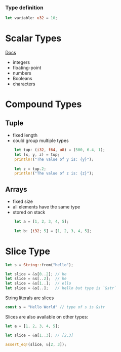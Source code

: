 ### Type definition

```rust
let variable: u32 = 10;
```

# Scalar Types

[Docs](https://doc.rust-lang.org/book/ch03-02-data-types.html#scalar-types)

- integers
- floating-point 
- numbers
- Booleans
- characters

# Compound Types

## Tuple

- fixed length
- could group multiple types

```rust
	let tup: (i32, f64, u8) = (500, 6.4, 1);
	let (x, y, z) = tup;
	println!("The value of y is: {y}");
	
	let z = tup.2;
	println!("The value of z is: {z}");
```

## Arrays

- fixed size
- all elements have the same type
- stored on stack

```rust
	let a = [1, 2, 3, 4, 5];
	
	let b: [i32; 5] = [1, 2, 3, 4, 5];
```

# Slice Type

```rust
let s = String::from("hello");

let slice = &s[0..2]; // he
let slice = &s[..2];  // he
let slice = &s[1..];  // ello
let slice = &s[..];   // hello but type is `&str`


```

String literals are slices

```rust
const s = "Hello World" // type of s is &str
```

Slices are also available on other types:

```rust
let a = [1, 2, 3, 4, 5];

let slice = &a[1..3]; // [2,3]

assert_eq!(slice, &[2, 3]);

```

